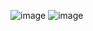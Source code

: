 ![image](https://github.com/user-attachments/assets/d00681e2-5152-476e-873b-cefa7556d96f)
![image](https://github.com/user-attachments/assets/529d6afe-bd72-4ea2-8874-580693ab10ca)
